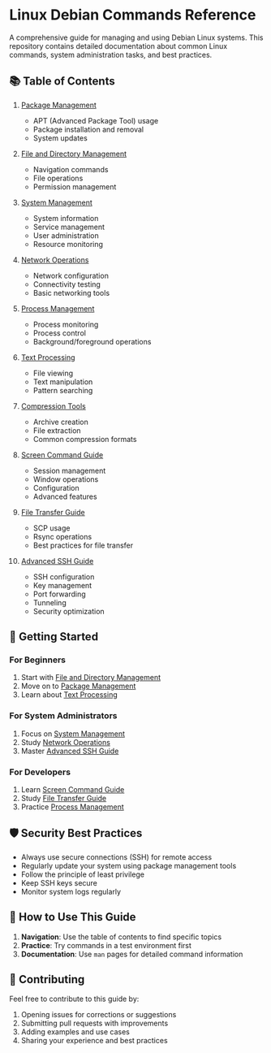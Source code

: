 # Linux Debian Commands Reference

A comprehensive guide for managing and using Debian Linux systems. This repository contains detailed documentation about common Linux commands, system administration tasks, and best practices.

## 📚 Table of Contents

1. [Package Management](docs/package-management.md)
   - APT (Advanced Package Tool) usage
   - Package installation and removal
   - System updates

2. [File and Directory Management](docs/file-directory-management.md)
   - Navigation commands
   - File operations
   - Permission management

3. [System Management](docs/system-management.md)
   - System information
   - Service management
   - User administration
   - Resource monitoring

4. [Network Operations](docs/network-operations.md)
   - Network configuration
   - Connectivity testing
   - Basic networking tools

5. [Process Management](docs/process-management.md)
   - Process monitoring
   - Process control
   - Background/foreground operations

6. [Text Processing](docs/text-processing.md)
   - File viewing
   - Text manipulation
   - Pattern searching

7. [Compression Tools](docs/compression-tools.md)
   - Archive creation
   - File extraction
   - Common compression formats

8. [Screen Command Guide](docs/screen-guide.md)
   - Session management
   - Window operations
   - Configuration
   - Advanced features

9. [File Transfer Guide](docs/file-transfer.md)
   - SCP usage
   - Rsync operations
   - Best practices for file transfer

10. [Advanced SSH Guide](docs/ssh-advanced.md)
    - SSH configuration
    - Key management
    - Port forwarding
    - Tunneling
    - Security optimization

## 🚀 Getting Started

### For Beginners
1. Start with [File and Directory Management](docs/file-directory-management.md)
2. Move on to [Package Management](docs/package-management.md)
3. Learn about [Text Processing](docs/text-processing.md)

### For System Administrators
1. Focus on [System Management](docs/system-management.md)
2. Study [Network Operations](docs/network-operations.md)
3. Master [Advanced SSH Guide](docs/ssh-advanced.md)

### For Developers
1. Learn [Screen Command Guide](docs/screen-guide.md)
2. Study [File Transfer Guide](docs/file-transfer.md)
3. Practice [Process Management](docs/process-management.md)

## 🛡️ Security Best Practices

- Always use secure connections (SSH) for remote access
- Regularly update your system using package management tools
- Follow the principle of least privilege
- Keep SSH keys secure
- Monitor system logs regularly

## 📖 How to Use This Guide

1. **Navigation**: Use the table of contents to find specific topics
2. **Practice**: Try commands in a test environment first
3. **Documentation**: Use `man` pages for detailed command information

## 🤝 Contributing

Feel free to contribute to this guide by:
1. Opening issues for corrections or suggestions
2. Submitting pull requests with improvements
3. Adding examples and use cases
4. Sharing your experience and best practices
